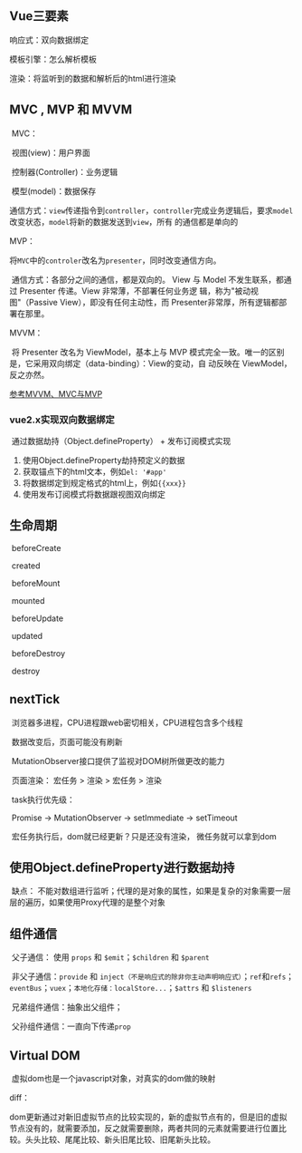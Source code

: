 ## Vue三要素

响应式：双向数据绑定

模板引擎：怎么解析模板

渲染：将监听到的数据和解析后的html进行渲染

## MVC , MVP 和 MVVM

​	MVC：

​		视图(view)：用户界面

​		控制器(Controller)：业务逻辑

​		模型(model)：数据保存

​	通信方式：`view`传递指令到`controller`，`controller`完成业务逻辑后，要求`model`改变状态，`model`将新的数据发送到`view`，所有						的通信都是单向的

MVP：

​	将`MVC`中的`controler`改名为`presenter`，同时改变通信方向。

​	通信方式：各部分之间的通信，都是双向的。 View 与 Model 不发生联系，都通过 Presenter 传递。View 非常薄，不部署任何业务逻						辑，称为"被动视图"（Passive View），即没有任何主动性，而 Presenter非常厚，所有逻辑都部署在那里。

MVVM：		

​	将 Presenter 改名为 ViewModel，基本上与 MVP 模式完全一致。唯一的区别是，它采用双向绑定（data-binding）：View的变动，自	动反映在 ViewModel，反之亦然。

[参考MVVM、MVC与MVP](https://juejin.cn/post/6844903480126078989)

### vue2.x实现双向数据绑定

​	通过数据劫持（Object.defineProperty） + 发布订阅模式实现

1. 使用Object.defineProperty劫持预定义的数据
2. 获取锚点下的html文本，例如`el: '#app'`
3. 将数据绑定到规定格式的html上，例如`{{xxx}}`
4. 使用发布订阅模式将数据跟视图双向绑定

## 生命周期

​	beforeCreate

​	created

​	beforeMount

​	mounted

​	beforeUpdate

​	updated

​	beforeDestroy

​	destroy

## nextTick

​	浏览器多进程，CPU进程跟web密切相关，CPU进程包含多个线程

​	数据改变后，页面可能没有刷新

​     MutationObserver接口提供了监视对DOM树所做更改的能力

​	页面渲染： 宏任务 > 渲染 > 宏任务 > 渲染

​	task执行优先级：

​		Promise -> MutationObserver -> setImmediate -> setTimeout

​	宏任务执行后，dom就已经更新？只是还没有渲染， 微任务就可以拿到dom

## 使用Object.defineProperty进行数据劫持

​	缺点： 不能对数组进行监听；代理的是对象的属性，如果是复杂的对象需要一层层的遍历，如果使用Proxy代理的是整个对象

## 组件通信

​	父子通信： 使用 `props` 和 `$emit`；`$children` 和 `$parent`

​	非父子通信：`provide` 和 `inject（不是响应式的除非你主动声明响应式）`；`ref`和`refs`； `eventBus`；`vuex`；`本地化存储：localStore...`；`$attrs` 和 `$listeners`

​	兄弟组件通信：抽象出父组件；

​	父孙组件通信：一直向下传递`prop`

## Virtual DOM

​	虚拟dom也是一个javascript对象，对真实的dom做的映射

diff：

​	dom更新通过对新旧虚拟节点的比较实现的，新的虚拟节点有的，但是旧的虚拟节点没有的，就需要添加，反之就需要删除，两者共同的元素就需要进行位置比较。头头比较、尾尾比较、新头旧尾比较、旧尾新头比较。